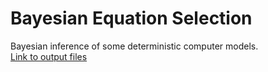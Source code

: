 # Bayesian Equation Selection
Bayesian inference of some deterministic computer models.  
[Link to output files](https://www.dropbox.com/s/6apwet1qrmvgxsh/BEqSelection_files.zip?dl=0)
<!-- [Link to code with files](https://www.dropbox.com/sh/bwenyasx2o3cn57/AACRQJAdVTV2n0H8m8qTmL3ra?dl=0) -->
